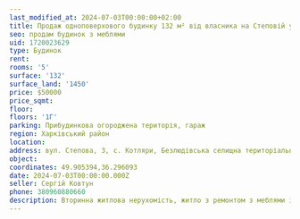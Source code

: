 ```yaml
---
last_modified_at: 2024-07-03T00:00:00+02:00
title: Продаж одноповерхового будинку 132 м² від власника на Степовій у селі Котляри
seo: продам будинок з меблями
uid: 1720023629
type: Будинок
rent:
rooms: '5'
surface: '132'
surface_land: '1450'
price: $50000
price_sqmt:
floor:
floors: '1Г'
parking: Прибудинкова огороджена територія, гараж
region: Харківський район
location:
address: вул. Степова, 3, с. Котляри, Безлюдівська селищна територіальна громада
object:
coordinates: 49.905394,36.296093
date: 2024-07-03T00:00:00.000Z
seller: Сергій Ковтун
phone: 380960880660
description: Вторинна житлова нерухомість, житло з ремонтом з меблями і технікою придатне і готове для проживання
---
```

